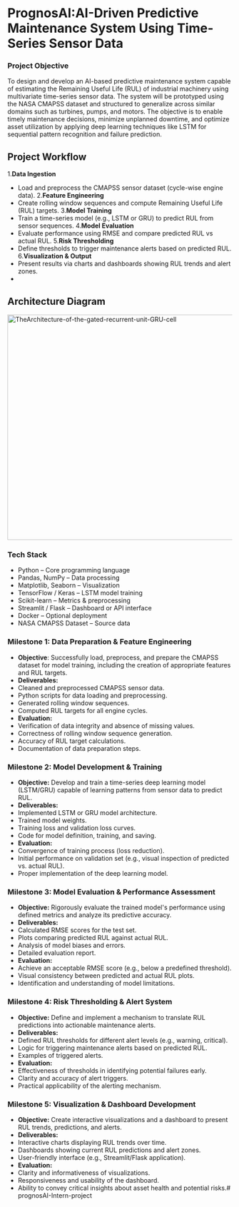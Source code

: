 # PrognosAI:AI-Driven Predictive Maintenance System Using Time-Series Sensor Data

### Project Objective

To design and develop an AI-based predictive maintenance system capable of estimating the Remaining Useful Life (RUL) of industrial machinery using multivariate time-series sensor data. The system will be prototyped using the NASA CMAPSS dataset and structured to generalize across similar domains such as turbines, pumps, and motors. The objective is to enable timely maintenance decisions, minimize unplanned downtime, and optimize asset utilization by applying deep learning techniques like LSTM for sequential pattern recognition and failure prediction.

## Project Workflow

1.**Data Ingestion**
-  Load and preprocess the CMAPSS sensor dataset (cycle-wise engine data).
2.**Feature Engineering**
- Create rolling window sequences and compute Remaining Useful Life (RUL) targets.
3.**Model Training**
- Train a time-series model (e.g., LSTM or GRU) to predict RUL from sensor sequences.
4.**Model Evaluation**
- Evaluate performance using RMSE and compare predicted RUL vs actual RUL.
5.**Risk Thresholding**
- Define thresholds to trigger maintenance alerts based on predicted RUL.
6.**Visualization & Output**
- Present results via charts and dashboards showing RUL trends and alert zones.
- 
## Architecture Diagram

<img width="850" height="505" alt="TheArchitecture-of-the-gated-recurrent-unit-GRU-cell" src="https://github.com/user-attachments/assets/9c0405dc-2a85-48b8-acd4-bbc96160f931" />




### Tech Stack

- Python – Core programming language
- Pandas, NumPy – Data processing
- Matplotlib, Seaborn – Visualization
- TensorFlow / Keras – LSTM model training
- Scikit-learn – Metrics & preprocessing
- Streamlit / Flask – Dashboard or API interface
- Docker – Optional deployment
- NASA CMAPSS Dataset – Source data
  
### Milestone 1: Data Preparation & Feature Engineering

- **Objective**: Successfully load, preprocess, and prepare the CMAPSS dataset for model training, including the creation of appropriate features and RUL targets.
- **Deliverables:**
- Cleaned and preprocessed CMAPSS sensor data.
- Python scripts for data loading and preprocessing.
- Generated rolling window sequences.
- Computed RUL targets for all engine cycles.
- **Evaluation:**
- Verification of data integrity and absence of missing values.
- Correctness of rolling window sequence generation.
- Accuracy of RUL target calculations.
- Documentation of data preparation steps.
  
### Milestone 2: Model Development & Training

- **Objective:** Develop and train a time-series deep learning model (LSTM/GRU) capable of learning patterns from sensor data to predict RUL.
- **Deliverables:**
- Implemented LSTM or GRU model architecture.
- Trained model weights.
- Training loss and validation loss curves.
- Code for model definition, training, and saving.
- **Evaluation:**
- Convergence of training process (loss reduction).
- Initial performance on validation set (e.g., visual inspection of predicted vs. actual RUL).
- Proper implementation of the deep learning model.

  
### Milestone 3: Model Evaluation & Performance Assessment

- **Objective:** Rigorously evaluate the trained model's performance using defined metrics and analyze its predictive accuracy.
- **Deliverables:**
- Calculated RMSE scores for the test set.
- Plots comparing predicted RUL against actual RUL.
- Analysis of model biases and errors.
- Detailed evaluation report.
- **Evaluation:**
- Achieve an acceptable RMSE score (e.g., below a predefined threshold).
- Visual consistency between predicted and actual RUL plots.
- Identification and understanding of model limitations.
  
### Milestone 4: Risk Thresholding & Alert System

- **Objective:** Define and implement a mechanism to translate RUL predictions into actionable maintenance alerts.
- **Deliverables:**
- Defined RUL thresholds for different alert levels (e.g., warning, critical).
- Logic for triggering maintenance alerts based on predicted RUL.
- Examples of triggered alerts.
- **Evaluation:**
- Effectiveness of thresholds in identifying potential failures early.
- Clarity and accuracy of alert triggers.
- Practical applicability of the alerting mechanism.

  
### Milestone 5: Visualization & Dashboard Development

- **Objective:** Create interactive visualizations and a dashboard to present RUL trends, predictions, and alerts.
- **Deliverables:**
- Interactive charts displaying RUL trends over time.
- Dashboards showing current RUL predictions and alert zones.
- User-friendly interface (e.g., Streamlit/Flask application).
- **Evaluation:**
- Clarity and informativeness of visualizations.
- Responsiveness and usability of the dashboard.
- Ability to convey critical insights about asset health and potential risks.# prognosAI-Intern-project
